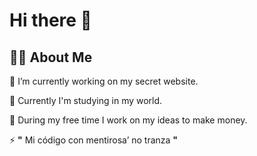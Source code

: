 # Hi there 👋

## 👨‍💻 About Me

🚫 I’m currently working on my secret website.

🥞 Currently I'm studying in my world.

🔌 During my free time I work on my ideas to make money.

⚡ **"** Mi código con mentirosa’ no tranza **"**
